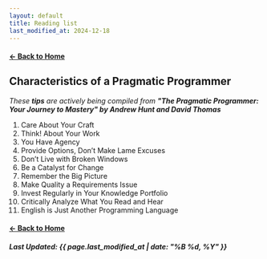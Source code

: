 ```yaml
---
layout: default
title: Reading list
last_modified_at: 2024-12-18
---
```


#### [← Back to Home](/)

## Characteristics of a **Pragmatic Programmer** 

_These **tips** are actively being compiled from **"The Pragmatic Programmer: Your Journey to Mastery" by Andrew Hunt and David Thomas**_

1. Care About Your Craft
2. Think! About Your Work
3. You Have Agency
4. Provide Options, Don’t Make Lame Excuses
5. Don’t Live with Broken Windows
6. Be a Catalyst for Change
7. Remember the Big Picture
8. Make Quality a Requirements Issue
9. Invest Regularly in Your Knowledge Portfolio
10. Critically Analyze What You Read and Hear
11. English is Just Another Programming Language

#### [← Back to Home](/)

##### Last Updated: {{ page.last_modified_at | date: "%B %d, %Y" }}
